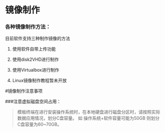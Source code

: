 # 镜像制作

### 各种镜像制作方法：

目前软件支持三种制作镜像的方法

1. 使用软件自带上传功能

1. 使用disk2VHD进行制作

1. 使用Virtualbox进行制作

1. Linux镜像制作教程暂未开放



#镜像制作注意事项

###注意虚拟磁盘空间占用：

>模板终端在进行安装操作系统时，在本地硬盘进行磁盘分区时，请按照实际数据应用情况，划分C盘容量。
如 操作系统+软件容量可能为50GB 则划分C盘容量为60~70GB。

